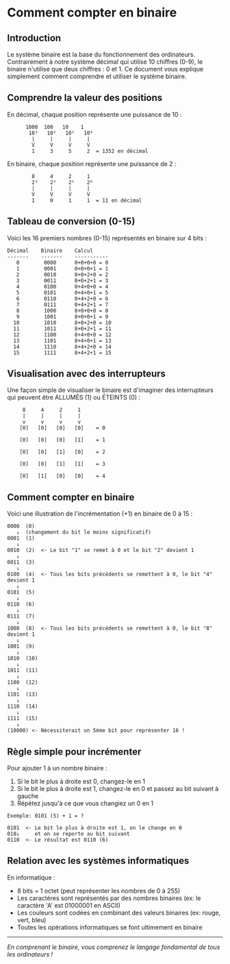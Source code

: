 # Comment compter en binaire

## Introduction

Le système binaire est la base du fonctionnement des ordinateurs. Contrairement à notre système décimal qui utilise 10 chiffres (0-9), le binaire n'utilise que deux chiffres : 0 et 1. Ce document vous explique simplement comment comprendre et utiliser le système binaire.

## Comprendre la valeur des positions

En décimal, chaque position représente une puissance de 10 :

```
      1000  100   10    1
       10³   10²   10¹   10⁰
        |     |     |     |
        V     V     V     V
        1     3     5     2  = 1352 en décimal
```

En binaire, chaque position représente une puissance de 2 :

```
        8     4     2     1
        2³    2²    2¹    2⁰
        |     |     |     |
        V     V     V     V
        1     0     1     1  = 11 en décimal
```

## Tableau de conversion (0-15)

Voici les 16 premiers nombres (0-15) représentés en binaire sur 4 bits :

```
Décimal    Binaire    Calcul
-------    -------    -----------
   0        0000      0+0+0+0 = 0
   1        0001      0+0+0+1 = 1
   2        0010      0+0+2+0 = 2
   3        0011      0+0+2+1 = 3
   4        0100      0+4+0+0 = 4
   5        0101      0+4+0+1 = 5
   6        0110      0+4+2+0 = 6
   7        0111      0+4+2+1 = 7
   8        1000      8+0+0+0 = 8
   9        1001      8+0+0+1 = 9
  10        1010      8+0+2+0 = 10
  11        1011      8+0+2+1 = 11
  12        1100      8+4+0+0 = 12
  13        1101      8+4+0+1 = 13
  14        1110      8+4+2+0 = 14
  15        1111      8+4+2+1 = 15
```

## Visualisation avec des interrupteurs

Une façon simple de visualiser le binaire est d'imaginer des interrupteurs qui peuvent être ALLUMÉS (1) ou ÉTEINTS (0) :

```
     8     4     2     1
     |     |     |     |
     v     v     v     v
    [0]   [0]   [0]   [0]    = 0

    [0]   [0]   [0]   [1]    = 1

    [0]   [0]   [1]   [0]    = 2

    [0]   [0]   [1]   [1]    = 3

    [0]   [1]   [0]   [0]    = 4
```

## Comment compter en binaire

Voici une illustration de l'incrémentation (+1) en binaire de 0 à 15 :

```
0000  (0)
   ↓  (changement du bit le moins significatif)
0001  (1)
   ↓
0010  (2)  <- Le bit "1" se remet à 0 et le bit "2" devient 1
   ↓
0011  (3)
   ↓
0100  (4)  <- Tous les bits précédents se remettent à 0, le bit "4" devient 1
   ↓
0101  (5)
   ↓
0110  (6)
   ↓
0111  (7)
   ↓
1000  (8)  <- Tous les bits précédents se remettent à 0, le bit "8" devient 1
   ↓
1001  (9)
   ↓
1010  (10)
   ↓
1011  (11)
   ↓
1100  (12)
   ↓
1101  (13)
   ↓
1110  (14)
   ↓
1111  (15)
   ↓
(10000) <- Nécessiterait un 5ème bit pour représenter 16 !
```

## Règle simple pour incrémenter

Pour ajouter 1 à un nombre binaire :

1. Si le bit le plus à droite est 0, changez-le en 1
2. Si le bit le plus à droite est 1, changez-le en 0 et passez au bit suivant à gauche
3. Répétez jusqu'à ce que vous changiez un 0 en 1

```
Exemple: 0101 (5) + 1 = ?

0101  <- Le bit le plus à droite est 1, on le change en 0
010↓     et on se reporte au bit suivant
0110  <- Le résultat est 0110 (6)
```

## Relation avec les systèmes informatiques

En informatique :

- 8 bits = 1 octet (peut représenter les nombres de 0 à 255)
- Les caractères sont représentés par des nombres binaires (ex: le caractère 'A' est 01000001 en ASCII)
- Les couleurs sont codées en combinant des valeurs binaires (ex: rouge, vert, bleu)
- Toutes les opérations informatiques se font ultimement en binaire

---

_En comprenant le binaire, vous comprenez le langage fondamental de tous les ordinateurs !_
